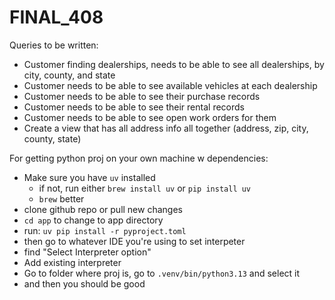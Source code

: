 # FINAL_408

Queries to be written:
- Customer finding dealerships, needs to be able to see all dealerships, by city, county, and state
- Customer needs to be able to see available vehicles at each dealership
- Customer needs to be able to see their purchase records
- Customer needs to be able to see their rental records 
- Customer needs to be able to see open work orders for them
- Create a view that has all address info all together (address, zip, city, county, state)

For getting python proj on your own machine w dependencies:
- Make sure you have `uv` installed
  - if not, run either `brew install uv` or `pip install uv `
  - `brew` better 
- clone github repo or pull new changes
- `cd app` to change to app directory
- run: `uv pip install -r pyproject.toml`
- then go to whatever IDE you're using to set interpeter
- find "Select Interpreter option"
- Add existing interpreter
- Go to folder where proj is, go to `.venv/bin/python3.13` and select it 
- and then you should be good 